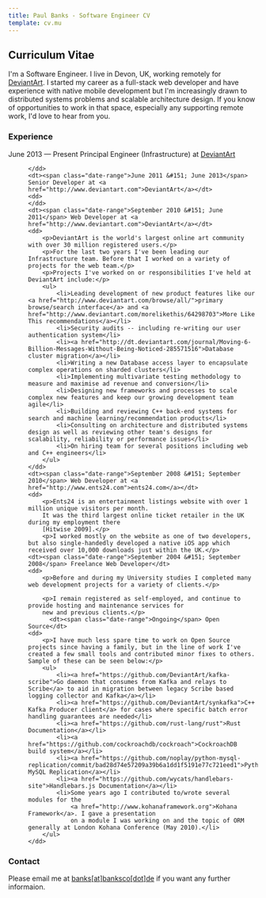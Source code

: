 ```yaml
---
title: Paul Banks - Software Engineer CV
template: cv.mu
---
```

## Curriculum Vitae

I'm a Software Engineer.
I live in Devon, UK, working remotely for [DeviantArt](http://www.deviantart.com).
I started my career as a full-stack web developer and have experience with native mobile development but I'm increasingly drawn to distributed systems problems and scalable architecture design.
If you know of opportunities to work in that space, especially any supporting remote work, I'd love to hear from you.

### Experience

<dl>
    <dt><span class="date-range">June 2013 &#151; Present</span> Principal Engineer (Infrastructure) at <a href="http://www.deviantart.com">DeviantArt</a></dt>
    <dd>

    </dd>
    <dt><span class="date-range">June 2011 &#151; June 2013</span> Senior Developer at <a href="http://www.deviantart.com">DeviantArt</a></dt>
    <dd>
    </dd>
    <dt><span class="date-range">September 2010 &#151; June 2011</span> Web Developer at <a href="http://www.deviantart.com">DeviantArt</a></dt>
    <dd>
        <p>DeviantArt is the world's largest online art community with over 30 million registered users.</p>
        <p>For the last two years I've been leading our Infrastructure team. Before that I worked on a variety of projects for the web team.</p>
        <p>Projects I've worked on or responsibilities I've held at DeviantArt include:</p>
        <ul>
            <li>Leading development of new product features like our <a href="http://www.deviantart.com/browse/all/">primary browse/search interface</a> and <a href="http://www.deviantart.com/morelikethis/64298703">More Like This recommendations</a></li>
            <li>Security audits -- including re-writing our user authentication system</li>
            <li><a href="http://dt.deviantart.com/journal/Moving-6-Billion-Messages-Without-Being-Noticed-285571516">Database cluster migration</a></li>
            <li>Writing a new Database access layer to encapsulate complex operations on sharded clusters</li>
            <li>Implementing multivariate testing methodology to measure and maximise ad revenue and conversion</li>
            <li>Designing new frameworks and processes to scale complex new features and keep our growing development team agile</li>
            <li>Building and reviewing C++ back-end systems for search and machine learning/recommendation products</li>
            <li>Consulting on architecture and distributed systems design as well as reviewing other team's designs for scalability, reliability or performance issues</li>
            <li>On hiring team for several positions including web and C++ engineers</li>
        </ul>
    </dd>
    <dt><span class="date-range">September 2008 &#151; September 2010</span> Web Developer at <a href="http://www.ents24.com">ents24.com</a></dt>
    <dd>
        <p>Ents24 is an entertainment listings website with over 1 million unique visitors per month.
        It was the third largest online ticket retailer in the UK during my employment there
        [Hitwise 2009].</p>
        <p>I worked mostly on the website as one of two developers, but also single-handedly developed a native iOS app which received over 10,000 downloads just within the UK.</p>
    <dt><span class="date-range">September 2004 &#151; September 2008</span> Freelance Web Developer</dt>
    <dd>
        <p>Before and during my University studies I completed many web development projects for a variety of clients.</p>

        <p>I remain registered as self-employed, and continue to provide hosting and maintenance services for
        new and previous clients.</p>
          <dt><span class="date-range">Ongoing</span> Open Source</dt>
    <dd>
        <p>I have much less spare time to work on Open Source projects since having a family, but in the line of work I've created a few small tools and contributed minor fixes to others. Sample of these can be seen below:</p>
        <ul>
            <li><a href="https://github.com/DeviantArt/kafka-scribe">Go daemon that consumes from Kafka and relays to Scribe</a> to aid in migration between legacy Scribe based logging collector and Kafka</a></li>
            <li><a href="https://github.com/DeviantArt/synkafka">C++ Kafka Producer client</a> for cases where specific batch error handling guarantees are needed</li>
            <li><a href="https://github.com/rust-lang/rust">Rust Documentation</a></li>
            <li><a href="https://github.com/cockroachdb/cockroach">CockroachDB build system</a></li>
            <li><a href="https://github.com/noplay/python-mysql-replication/commit/bad28d74e57209a39b6a1dd1f5191e77c721eed1">Python MySQL Replication</a></li>
            <li><a href="https://github.com/wycats/handlebars-site">Handlebars.js Documentation</a></li>
            <li>Some years ago I contributed to/wrote several modules for the
                <a href="http://www.kohanaframework.org">Kohana Framework</a>. I gave a presentation
                on a module I was working on and the topic of ORM generally at London Kohana Conference (May 2010).</li>
        </ul>
    </dd>
</dl>

### Contact

Please email me at <a class="email-link" href="mailto:banks[at]banksco[dot]de">banks[at]banksco[dot]de</a>
if you want any further informaion.